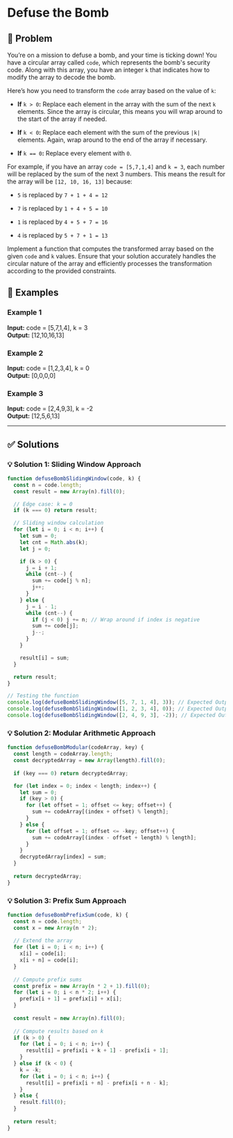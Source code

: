 # Defuse the Bomb

## 📝 Problem

You’re on a mission to defuse a bomb, and your time is ticking down! You have a circular array called `code`, which represents the bomb's security code. Along with this array, you have an integer `k` that indicates how to modify the array to decode the bomb.

Here’s how you need to transform the `code` array based on the value of `k`:

*   **If** `k > 0`**:** Replace each element in the array with the sum of the next `k` elements. Since the array is circular, this means you will wrap around to the start of the array if needed.
    
*   **If** `k < 0`**:** Replace each element with the sum of the previous `|k|` elements. Again, wrap around to the end of the array if necessary.
    
*   **If** `k == 0`**:** Replace every element with `0`.
    

For example, if you have an array `code = [5,7,1,4]` and `k = 3`, each number will be replaced by the sum of the next 3 numbers. This means the result for the array will be `[12, 10, 16, 13]` because:

*   `5` is replaced by `7 + 1 + 4 = 12`
    
*   `7` is replaced by `1 + 4 + 5 = 10`
    
*   `1` is replaced by `4 + 5 + 7 = 16`
    
*   `4` is replaced by `5 + 7 + 1 = 13`
    

Implement a function that computes the transformed array based on the given `code` and `k` values. Ensure that your solution accurately handles the circular nature of the array and efficiently processes the transformation according to the provided constraints.


## 📌 Examples

### Example 1

**Input:** code = [5,7,1,4], k = 3  
**Output:** [12,10,16,13]

### Example 2

**Input:** code = [1,2,3,4], k = 0  
**Output:** [0,0,0,0]

### Example 3

**Input:** code = [2,4,9,3], k = -2  
**Output:** [12,5,6,13]

---

## ✅ Solutions

### 💡 Solution 1: Sliding Window Approach

```javascript
function defuseBombSlidingWindow(code, k) {
  const n = code.length;
  const result = new Array(n).fill(0);

  // Edge case: k = 0
  if (k === 0) return result;

  // Sliding window calculation
  for (let i = 0; i < n; i++) {
    let sum = 0;
    let cnt = Math.abs(k);
    let j = 0;

    if (k > 0) {
      j = i + 1;
      while (cnt--) {
        sum += code[j % n];
        j++;
      }
    } else {
      j = i - 1;
      while (cnt--) {
        if (j < 0) j += n; // Wrap around if index is negative
        sum += code[j];
        j--;
      }
    }

    result[i] = sum;
  }

  return result;
}

// Testing the function
console.log(defuseBombSlidingWindow([5, 7, 1, 4], 3)); // Expected Output: [12, 10, 16, 13]
console.log(defuseBombSlidingWindow([1, 2, 3, 4], 0)); // Expected Output: [0, 0, 0, 0]
console.log(defuseBombSlidingWindow([2, 4, 9, 3], -2)); // Expected Output: [12, 5, 6, 13]
```

### 💡 Solution 2: Modular Arithmetic Approach

```javascript
function defuseBombModular(codeArray, key) {
  const length = codeArray.length;
  const decryptedArray = new Array(length).fill(0);
  
  if (key === 0) return decryptedArray;

  for (let index = 0; index < length; index++) {
    let sum = 0;
    if (key > 0) {
      for (let offset = 1; offset <= key; offset++) {
        sum += codeArray[(index + offset) % length];
      }
    } else {
      for (let offset = 1; offset <= -key; offset++) {
        sum += codeArray[(index - offset + length) % length];
      }
    }
    decryptedArray[index] = sum;
  }
  
  return decryptedArray;
}
```

### 💡 Solution 3: Prefix Sum Approach

```javascript
function defuseBombPrefixSum(code, k) {
  const n = code.length;
  const x = new Array(n * 2);
  
  // Extend the array
  for (let i = 0; i < n; i++) {
    x[i] = code[i];
    x[i + n] = code[i];
  }
  
  // Compute prefix sums
  const prefix = new Array(n * 2 + 1).fill(0);
  for (let i = 0; i < n * 2; i++) {
    prefix[i + 1] = prefix[i] + x[i];
  }
  
  const result = new Array(n).fill(0);
  
  // Compute results based on k
  if (k > 0) {
    for (let i = 0; i < n; i++) {
      result[i] = prefix[i + k + 1] - prefix[i + 1];
    }
  } else if (k < 0) {
    k = -k;
    for (let i = 0; i < n; i++) {
      result[i] = prefix[i + n] - prefix[i + n - k];
    }
  } else {
    result.fill(0);
  }
  
  return result;
}
```
